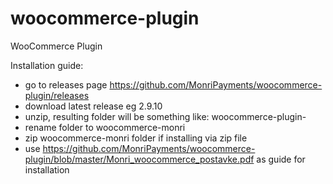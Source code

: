 # woocommerce-plugin
WooCommerce Plugin

Installation guide:
- go to releases page https://github.com/MonriPayments/woocommerce-plugin/releases
- download latest release eg 2.9.10
- unzip, resulting folder will be something like: woocommerce-plugin-<version>
- rename folder to woocommerce-monri
- zip woocommerce-monri folder if installing via zip file
- use https://github.com/MonriPayments/woocommerce-plugin/blob/master/Monri_woocommerce_postavke.pdf as guide for installation
